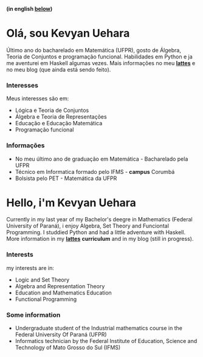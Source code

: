**(in english [below](https://github.com/kevyanue/kevyanue/edit/main/README.md#hello-im-kevyan-uehara))**

# Olá, sou Kevyan Uehara

Último ano do bacharelado em Matemática (UFPR), gosto de Álgebra, Teoria de Conjuntos e programação funcional. Habilidades em Python e ja me aventurei em Haskell algumas vezes. Mais informações no meu [__lattes__](http://lattes.cnpq.br/0913977570427665) e no meu blog (que ainda está sendo feito).

### Interesses

Meus interesses são em:

* Lógica e Teoria de Conjuntos
* Álgebra e Teoria de Representações
* Educação e Educação Matemática
* Programação funcional

### Informações

* No meu último ano de graduação em Matemática - Bacharelado pela UFPR
* Técnico em Informatica formado pelo IFMS - __campus__ Corumbá
* Bolsista pelo PET - Matemática da UFPR


# Hello, i'm Kevyan Uehara

Currently in my last year of my Bachelor's deegre in Mathematics (Federal University of Paraná), i enjoy Algebra, Set Theory and Funciontal Programming. I studdied Python and had a little adventure with Haskell. More information in my  [__lattes__](http://lattes.cnpq.br/0913977570427665) __curriculum__ and in my blog (still in progress).

### Interests

my interests are in:

* Logic and Set Theory
* Algebra and Representation Theory
* Education and Mathematics Education
* Functional Programming

### Some information

* Undergraduate student of the Industrial mathematics course in the Federal University Of Paraná (UFPR)
* Informatics technician by the Federal Institute of Education, Science and Technology of Mato Grosso do Sul (IFMS)
  

